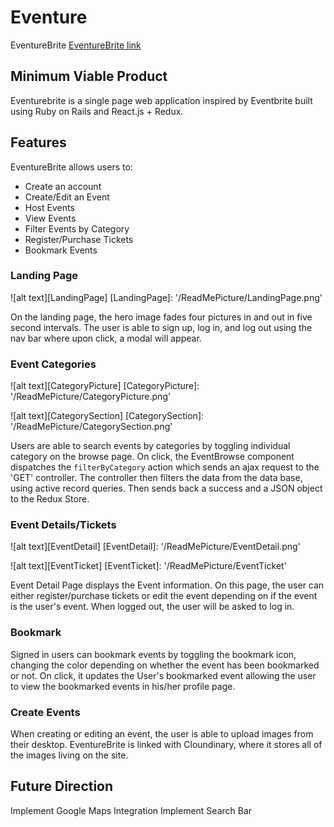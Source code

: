 # Eventure

EventureBrite
[EventureBrite link][eventurebrite]

[eventurebrite]: eventurebrite.herokuapp.com


## Minimum Viable Product

Eventurebrite is a single page web application inspired by Eventbrite built using Ruby on Rails and React.js + Redux.


## Features

EventureBrite allows users to:
- Create an account
- Create/Edit an Event
- Host Events
- View Events
- Filter Events by Category
- Register/Purchase Tickets
- Bookmark Events

### Landing Page
![alt text][LandingPage]
[LandingPage]: '/ReadMePicture/LandingPage.png'

On the landing page, the hero image fades four pictures in and out in five second intervals. The user is able to sign up, log in, and log out using the nav bar where upon click, a modal will appear.   

### Event Categories
![alt text][CategoryPicture]
[CategoryPicture]: '/ReadMePicture/CategoryPicture.png'

![alt text][CategorySection]
[CategorySection]: '/ReadMePicture/CategorySection.png'

Users are able to search events by categories by toggling individual category on the browse page. On click, the EventBrowse component dispatches the `filterByCategory` action which sends an ajax request to the 'GET' controller. The controller then filters the data from the data base, using active record queries. Then sends back a success and a JSON object to the Redux Store.

### Event Details/Tickets
![alt text][EventDetail]
[EventDetail]: '/ReadMePicture/EventDetail.png'

![alt text][EventTicket]
[EventTicket]: '/ReadMePicture/EventTicket'

Event Detail Page displays the Event information. On this page, the user can either register/purchase tickets or edit the event depending on if the event is the user's event.
When logged out, the user will be asked to log in.

### Bookmark

Signed in users can bookmark events by toggling the bookmark icon, changing the color depending on whether the event has been bookmarked or not. On click, it updates the User's bookmarked event allowing the user to view the bookmarked events in his/her profile page.

### Create Events

When creating or editing an event, the user is able to upload images from their desktop. EventureBrite is linked with Cloundinary, where it stores all of the images living on the site.


## Future Direction  

Implement Google Maps Integration
Implement Search Bar
